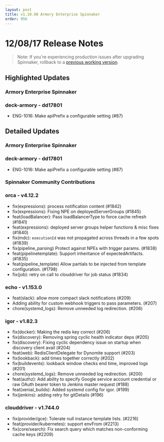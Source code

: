```yaml
---
layout: post
title: v1.10.98 Armory Enterprise Spinnaker
order: 956
---
```


# 12/08/17 Release Notes

> Note: If you're experiencing production issues after upgrading Spinnaker, rollback to a [previous working version](http://docs.armory.io/admin-guides/troubleshooting/#i-upgraded-spinnaker-and-it-is-no-longer-responding-how-do-i-rollback).

## Highlighted Updates
### Armory Enterprise Spinnaker

### deck-armory - dd17801
- ENG-1016: Make apiPrefix a configurable setting (#87)


## Detailed Updates
### Armory Enterprise Spinnaker
### deck-armory - dd17801
 - ENG-1016: Make apiPrefix a configurable setting (#87)

###  Spinnaker Community Contributions
### orca - v4.12.2
 - fix(expressions): process notification content (#1842)
 - fix(expressions): Fixing NPE on deployedServerGroups (#1845)
 - feat(loadBalancer): Pass loadBalancerType to force cache refresh (#1841)
 - feat(expressions): deployed server groups helper functions & misc fixes (#1840)
 - fix(mdc): `executionId` was not propagated across threads in a few spots (#1839)
 - fix(pipeline_parsing) Protect against NPEs with trigger params. (#1838)
 - feat(pipelinetemplate): Support inheritance of expectedArtifacts. (#1835)
 - feat(pipeline_template) Allow partials to be injected from template configuration. (#1798)
 - fix(job): retry on call to clouddriver for job status (#1834)

### echo - v1.153.0
 - feat(slack): allow more compact slack notifications (#209)
 - Adding ability for custom webhook triggers to pass parameters. (#207)
 - chore(systemd_logs): Remove unneeded log redirection. (#206)

### igor - v1.82.3
 - fix(docker): Making the redis key correct (#206)
 - fix(discovery): Removing spring cyclic health indicator deps (#205)
 - fix(discovery): Fixing cyclic dependency issue on startup when discovery client avail (#204)
 - feat(web): RedisClientDelegate for Dynomite support (#203)
 - fix(lookback): add times together correctly (#202)
 - fix(buildevents): lookback window checks end time, improved logs (#201)
 - chore(systemd_logs): Remove unneeded log redirection. (#200)
 - feat(authz): Add ability to specify Google service account credential or raw OAuth bearer token to Jenkins master request (#188)
 - feat(xenial_builds): Added systemd config for igor. (#199)
 - fix(jenkins): adding retry for gitDetails (#196)

### clouddriver - v1.744.0
 - fix(provider/gce): Tolerate null instance template lists. (#2216)
 - feat(provider/kubernetes): support envFrom (#2213)
 - fix(core/search): Fix search query which matches non-conforming cache keys (#2209)
